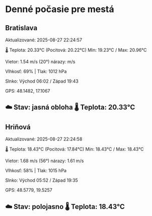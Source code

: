 ﻿# Denné počasie pre mestá

## Bratislava
Aktualizované: 2025-08-27 22:24:57

🌡️ Teplota: 20.33°C 
(Pocitová: 20.22°C)
Min: 19.23°C / Max: 20.96°C

Vietor: 1.54 m/s    (20°) 
nárazy:  m/s

Vlhkosť: 69% | Tlak: 1012 hPa

Slnko: Východ 06:02 / Západ 19:43

GPS: 48.1482, 17.1067

☁️ Stav: jasná obloha        🌡️ Teplota: 20.33°C
---

## Hriňová
Aktualizované: 2025-08-27 22:24:58

🌡️ Teplota: 18.43°C 
(Pocitová: 17.84°C)
Min: 18.43°C / Max: 18.43°C

Vietor: 1.68 m/s (56°)
nárazy: 1.61 m/s

Vlhkosť: 58% | Tlak: 1015 hPa

Slnko: Východ 05:52 / Západ 19:35

GPS: 48.5779, 19.5257

☁️ Stav: polojasno        🌡️ Teplota: 18.43°C
---
